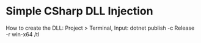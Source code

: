 # Simple CSharp DLL Injection
How to create the DLL:
Project > Terminal, Input: dotnet publish -c Release -r win-x64 /tl
